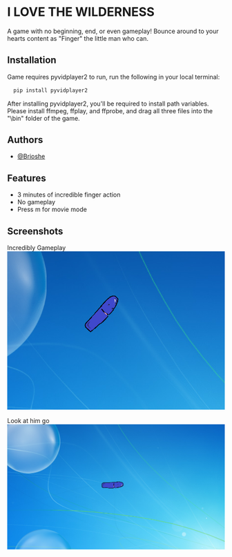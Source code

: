
# I LOVE THE WILDERNESS

A game with no beginning, end, or even gameplay! Bounce around to your hearts content as "Finger" the little man who can.


## Installation

Game requires pyvidplayer2 to run, run the following in your local terminal:

```bash
  pip install pyvidplayer2
```
    
After installing pyvidplayer2, you'll be required to install path variables. Please install ffmpeg, ffplay, and ffprobe, and drag all three files into the "\bin" folder of the game.
## Authors

- [@Brioshe](https://github.com/Brioshe)


## Features

- 3 minutes of incredible finger action
- No gameplay
- Press m for movie mode


## Screenshots

Incredibly Gameplay
![Screenshot](https://github.com/Brioshe/PassTheUSB/blob/main/Screenshots/screenshot1.png)

Look at him go
![Screenshot](https://github.com/Brioshe/PassTheUSB/blob/main/Screenshots/screenshot2.PNG)
